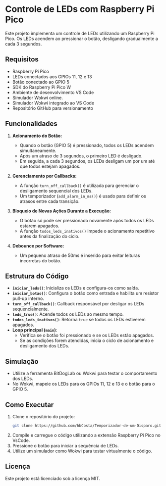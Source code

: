 # Controle de LEDs com Raspberry Pi Pico

Este projeto implementa um controle de LEDs utilizando um Raspberry Pi Pico. Os LEDs acendem  ao pressionar o botão, desligando gradualmente a cada 3 segundos.

## Requisitos
- Raspberry Pi Pico
- LEDs conectados aos GPIOs 11, 12 e 13
- Botão conectado ao GPIO 5
- SDK do Raspberry Pi Pico W
- Ambiente de desenvolvimento VS Code
- Simulador Wokwi online.
- Simulador Wokwi integrado ao VS Code
- Repositório GitHub para versionamento

## Funcionalidades
1. **Acionamento do Botão:**
   - Quando o botão (GPIO 5) é pressionado, todos os LEDs acendem simultaneamente.
   - Após um atraso de 3 segundos, o primeiro LED é desligado.
   - Em seguida, a cada 3 segundos, os LEDs desligam um por um até que todos estejam apagados.

2. **Gerenciamento por Callbacks:**
   - A função `turn_off_callback()` é utilizada para gerenciar o desligamento sequencial dos LEDs.
   - Um temporizador (`add_alarm_in_ms()`) é usado para definir os atrasos entre cada transição.

3. **Bloqueio de Novas Ações Durante a Execução:**
   - O botão só pode ser pressionado novamente após todos os LEDs estarem apagados.
   - A função `todos_leds_inativos()` impede o acionamento repetitivo antes da finalização do ciclo.

4. **Debounce por Software:**
   - Um pequeno atraso de 50ms é inserido para evitar leituras incorretas do botão.

## Estrutura do Código
- **`iniciar_leds()`**: Inicializa os LEDs e configura-os como saída.
- **`iniciar_botao()`**: Configura o botão como entrada e habilita um resistor pull-up interno.
- **`turn_off_callback()`**: Callback responsável por desligar os LEDs sequencialmente.
- **`leds_true()`**: Acende todos os LEDs ao mesmo tempo.
- **`todos_leds_inativos()`**: Retorna `true` se todos os LEDs estiverem apagados.
- **Loop principal (`main`)**:
  - Verifica se o botão foi pressionado e se os LEDs estão apagados.
  - Se as condições forem atendidas, inicia o ciclo de acionamento e desligamento dos LEDs.

## Simulação
- Utilize a ferramenta BitDogLab ou Wokwi para testar o comportamento dos LEDs.
- No Wokwi, mapeie os LEDs para os GPIOs 11, 12 e 13 e o botão para o GPIO 5.

## Como Executar
1. Clone o repositório do projeto:
   ```sh
   git clone https://github.com/hbCosta/Temporizador-de-um-Disparo.git
   ```
2. Compile e carregue o código utilizando a extensão Raspberry Pi Pico no VsCode.
3. Pressione o botão para iniciar a sequência de LEDs.
4. Utilize um simulador como Wokwi para testar virtualmente o código.


## Licença
Este projeto está licenciado sob a licença MIT.

